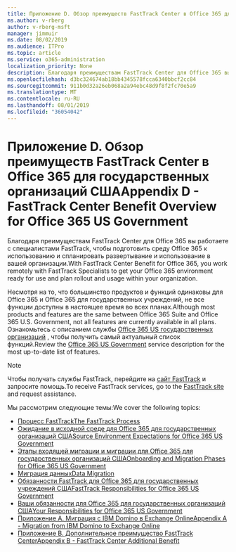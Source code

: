 ```yaml
---
title: Приложение D. Обзор преимуществ FastTrack Center в Office 365 для государственных организаций США
ms.author: v-rberg
author: v-rberg-msft
manager: jimmuir
ms.date: 08/02/2019
ms.audience: ITPro
ms.topic: article
ms.service: o365-administration
localization_priority: None
description: Благодаря преимуществам FastTrack Center для Office 365 вы работаете с специалистами FastTrack, чтобы подготовить среду Office 365 к использованию и спланировать развертывание и использование в вашей организации.
ms.openlocfilehash: d3bc324674ab18bb4345578fcca6340bbcf2cc84
ms.sourcegitcommit: 911b0d32a26eb068a2a94ebc48d9f8f2fc70e5a9
ms.translationtype: MT
ms.contentlocale: ru-RU
ms.lasthandoff: 08/01/2019
ms.locfileid: "36054042"
---
```

# <a name="appendix-d---fasttrack-center-benefit-overview-for-office-365-us-government"></a><span data-ttu-id="0eecb-103">Приложение D. Обзор преимуществ FastTrack Center в Office 365 для государственных организаций США</span><span class="sxs-lookup"><span data-stu-id="0eecb-103">Appendix D - FastTrack Center Benefit Overview for Office 365 US Government</span></span>

<span data-ttu-id="0eecb-104">Благодаря преимуществам FastTrack Center для Office 365 вы работаете с специалистами FastTrack, чтобы подготовить среду Office 365 к использованию и спланировать развертывание и использование в вашей организации.</span><span class="sxs-lookup"><span data-stu-id="0eecb-104">With FastTrack Center Benefit for Office 365, you work remotely with FastTrack Specialists to get your Office 365 environment ready for use and plan rollout and usage within your organization.</span></span> 
  
<span data-ttu-id="0eecb-105">Несмотря на то, что большинство продуктов и функций одинаковы для Office 365 и Office 365 для государственных учреждений, не все функции доступны в настоящее время во всех планах.</span><span class="sxs-lookup"><span data-stu-id="0eecb-105">Although most products and features are the same between Office 365 Suite and Office 365 U.S. Government, not all features are currently available in all plans.</span></span> <span data-ttu-id="0eecb-106">Ознакомьтесь с описанием службы [Office 365 US государственных организаций](https://aka.ms/aboutgovcloud) , чтобы получить самый актуальный список функций.</span><span class="sxs-lookup"><span data-stu-id="0eecb-106">Review the [Office 365 US Government](https://aka.ms/aboutgovcloud) service description for the most up-to-date list of features.</span></span>

> [!NOTE]
> <span data-ttu-id="0eecb-107">Чтобы получать службы FastTrack, перейдите на [сайт FastTrack](https://go.microsoft.com/fwlink/?linkid=780698) и запросите помощь.</span><span class="sxs-lookup"><span data-stu-id="0eecb-107">To receive FastTrack services, go to the [FastTrack site](https://go.microsoft.com/fwlink/?linkid=780698) and request assistance.</span></span>  

<span data-ttu-id="0eecb-108">Мы рассмотрим следующие темы:</span><span class="sxs-lookup"><span data-stu-id="0eecb-108">We cover the following topics:</span></span>
- [<span data-ttu-id="0eecb-109">Процесс FastTrack</span><span class="sxs-lookup"><span data-stu-id="0eecb-109">The FastTrack Process</span></span>](O365-fasttrack-process.md) 
- [<span data-ttu-id="0eecb-110">Ожидание в исходной среде для Office 365 для государственных организаций США</span><span class="sxs-lookup"><span data-stu-id="0eecb-110">Source Environment Expectations for Office 365 US Government</span></span>](US-Gov-appendix-source-environment-expectations.md)   
- [<span data-ttu-id="0eecb-111">Этапы входящей миграции и миграции для Office 365 для государственных организаций США</span><span class="sxs-lookup"><span data-stu-id="0eecb-111">Onboarding and Migration Phases for Office 365 US Government</span></span>](US-Gov-appendix-onboarding-and-migration.md)
- [<span data-ttu-id="0eecb-112">Миграция данных</span><span class="sxs-lookup"><span data-stu-id="0eecb-112">Data Migration</span></span>](O365-data-migration.md)    
- [<span data-ttu-id="0eecb-113">Обязанности FastTrack для Office 365 для государственных учреждений США</span><span class="sxs-lookup"><span data-stu-id="0eecb-113">FastTrack Responsibilities for Office 365 US Government</span></span>](US-Gov-appendix-fasttrack-responsibilities.md)   
- [<span data-ttu-id="0eecb-114">Ваши обязанности для Office 365 для государственных организаций США</span><span class="sxs-lookup"><span data-stu-id="0eecb-114">Your Responsibilities for Office 365 US Government</span></span>](US-Gov-appendix-your-responsibilities.md) 
- [<span data-ttu-id="0eecb-115">Приложение А. Миграция с IBM Domino в Exchange Online</span><span class="sxs-lookup"><span data-stu-id="0eecb-115">Appendix A - Migration from IBM Domino to Exchange Online</span></span>](O365-from-ibm-domino-to-exchange-online.md)   
- [<span data-ttu-id="0eecb-116">Приложение B. Дополнительное преимущество FastTrack Center</span><span class="sxs-lookup"><span data-stu-id="0eecb-116">Appendix B - FastTrack Center Additional Benefit</span></span>](O365-fasttrack-additional-benefits.md)


